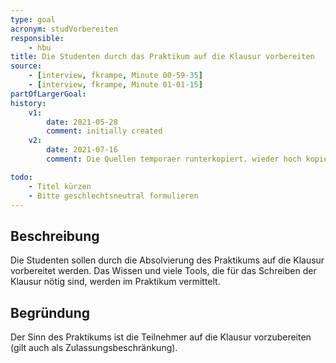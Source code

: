 ```yaml
---
type: goal
acronym: studVorbereiten
responsible: 
    - hbu
title: Die Studenten durch das Praktikum auf die Klausur vorbereiten
source:
    - [interview, fkrampe, Minute 00-59-35]
    - [interview, fkrampe, Minute 01-01-15]
partOfLargerGoal:
history:
    v1:
        date: 2021-05-28
        comment: initially created
    v2:
        date: 2021-07-16
        comment: Die Quellen temporaer runterkopiert. wieder hoch kopiert

todo:
    - Titel kürzen
    - Bitte geschlechtsneutral formulieren
---
```


## Beschreibung

Die Studenten sollen durch die Absolvierung des Praktikums auf die Klausur vorbereitet werden. Das Wissen und viele Tools, die für das Schreiben der Klausur
nötig sind, werden im Praktikum vermittelt.

## Begründung

Der Sinn des Praktikums ist die Teilnehmer auf die Klausur vorzubereiten (gilt auch als Zulassungsbeschränkung).

